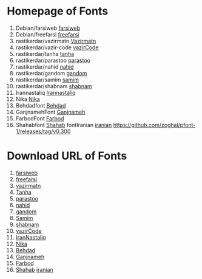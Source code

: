# Homepage of Fonts

1.  Debian/farsiweb [farsiweb](https://packages.debian.org/sid/fonts-farsiweb)
2. Debian/freefarsi [freefarsi](https://packages.debian.org/sid/fonts-freefarsi)
3. rastikerdar/vazirmatn [Vazirmatn](https://github.com/rastikerdar/vazirmatn)
4. rastikerdar/vazir-code [vazirCode](https://github.com/rastikerdar/vazir-code-font)
5. rastikerdar/tanha [tanha](https://github.com/rastikerdar/tanha-font)
6. rastikerdar/parastoo [parastoo](https://github.com/rastikerdar/parastoo-font)
7.  rastikerdar/nahid [nahid](https://github.com/rastikerdar/nahid-font)
8.  rastikerdar/gandom [gandom](https://github.com/rastikerdar/gandom-font)
9.  rastikerdar/samim [samim](https://github.com/rastikerdar/samim-font)
10. rastikerdar/shabnam [shabnam](https://github.com/rastikerdar/shabnam-font)
11.  Irannastaliq [Irannastaliq](https://github.com/font-store/font-IranNastaliq)
12.  Nika [Nika](https://github.com/font-store/NikaFont)
13. Behdadfont [Behdad](https://github.com/font-store/BehdadFont)
14. GanjnamehFont [Ganjnameh](https://github.com/font-store/GanjnamehFont)
15. FarbodFont [Farbod](https://github.com/font-store/FarbodFont)
16. Shahabfont [Shahab](https://github.com/font-store/ShahabFont)
fontIranian [iranian](https://github.com/font-store/font-Iranian)
https://github.com/zoghal/pfont-1/releases/tag/v0.300


# Download URL of Fonts

1. [farsiweb](http://deb.debian.org/debian/pool/main/f/fonts-farsiweb/fonts-farsiweb_0.4.dfsg.orig.tar.xz)
2. [freefarsi](http://deb.debian.org/debian/pool/main/f/fonts-freefarsi/fonts-freefarsi_1.0.0~beta1.orig.tar.bz2)
3. [vazirmatn](https://github.com/rastikerdar/vazirmatn/releases/download/v33.003/vazirmatn-v33.003.zip)
4. [Tanha](https://github.com/rastikerdar/tanha-font/releases/download/v0.10/tanha-font-v0.10.zip)
5. [parastoo](https://github.com/rastikerdar/parastoo-font/releases/download/v2.0.1/parastoo-font-v2.0.1.zip)
6. [nahid](https://github.com/rastikerdar/nahid-font/releases/download/v0.3.0/nahid-font-v0.3.0.zip)
7.  [gandom](https://github.com/rastikerdar/gandom-font/releases/download/v0.8/gandom-font-v0.8.zip)
8. [Samim](https://github.com/rastikerdar/samim-font/releases/download/v4.0.5/samim-font-v4.0.5.zip)
9. [shabnam](https://github.com/rastikerdar/shabnam-font/releases/download/v5.0.1/shabnam-font-v5.0.1.zip)
10. [vazirCode](https://github.com/rastikerdar/vazir-code-font/releases/download/v1.1.2/vazir-code-font-v1.1.2.zip)
11.  [IranNastaliq](https://github.com/font-store/font-IranNastaliq/releases/download/v1/font-IranNastaliq-1.zip)
12. [Nika](https://github.com/font-store/NikaFont/releases/download/v1.0.0/nika.v1.0.0.zip)
13. [Behdad](https://github.com/font-store/BehdadFont/releases/download/1.0.0/Behdad-1.0.0.zip)
14. [Ganjnameh](https://github.com/font-store/GanjnamehFont/releases/download/v0.0.4/pack.0.0.4.zip)
15. [Farbod](https://github.com/font-store/FarbodFont/releases/download/v3.2.5/Farbod-3.2.5.zip)
16. [Shahab](https://github.com/font-store/ShahabFont/releases/download/v0.0.2/pack.0.0.2.zip)
[iranian](https://github.com/font-store/font-Iranian/archive/dbce4f0/font-iranian-dbce4f0.tar.gz)
